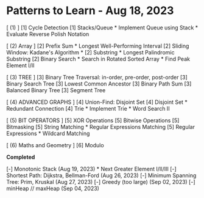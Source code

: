 # Patterns to Learn - Aug 18, 2023

[ (1) ]
[1] Cycle Detection
[1] Stacks/Queue
    * Implement Queue using Stack
    * Evaluate Reverse Polish Notation

[ (2) Array ]
[2] Prefix Sum
    * Longest Well-Performing Interval
[2] Sliding Window: Kadane's Algorithm
    * 
[2] Substring
    * Longest Palindromic Substring
[2] Binary Search
    * Search in Rotated Sorted Array
    * Find Peak Element I/II


[ (3) TREE ]
[3] Binary Tree Traversal: in-order, pre-order, post-order
[3] Binary Search Tree
[3] Lowest Common Ancestor
[3] Binary Path Sum
[3] Balanced Binary Tree
[3] Segment Tree

[ (4) ADVANCED GRAPHS ]
[4] Union-Find: Disjoint Set
[4] Disjoint Set
    * Redundant Connection
[4] Trie
    * Implement Trie
    * Word Search II

[ (5) BIT OPERATORS ]
[5] XOR Operations
[5] Bitwise Operations
[5] Bitmasking
[5] String Matching
    * Regular Expressions Matching
[5] Regular Expressions
    * Wildcard Matching


[ (6) Maths and Geometry ]
[6] Modulo


**Completed**

[-] Monotonic Stack (Aug 19, 2023)
    * Next Greater Element I/II/III
[-] Shortest Path: Dijkstra, Bellman-Ford (Aug 26, 2023)
[-] Minimum Spanning Tree: Prim, Kruskal (Aug 27, 2023)
[-] Greedy (too large) (Sep 02, 2023)
[-] minHeap // maxHeap (Sep 04, 2023)

